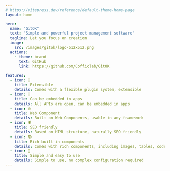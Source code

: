 ```yaml
---
# https://vitepress.dev/reference/default-theme-home-page
layout: home

hero:
  name: "GitOK"
  text: "Simple and powerful project management software"
  tagline: Let you focus on creation
  image: 
    src: /images/gitok/logo-512x512.png
  actions:
    - theme: brand
      text: GitHub
      link: https://github.com/Cofficlab/GitOK

features:
  - icon: 🔌
    title: Extensible
    details: Comes with a flexible plugin system, extensible
  - icon: 📱
    title: Can be embedded in apps
    details: All APIs are open, can be embedded in apps
  - icon: 🌐
    title: Web Component
    details: Built on Web Components, usable in any framework
  - icon: 🕷️
    title: SEO friendly
    details: Based on HTML structure, naturally SEO friendly
  - icon: 📚
    title: Rich built-in components
    details: Comes with rich components, including images, tables, code blocks, etc.
  - icon: 🎁
    title: Simple and easy to use
    details: Simple to use, no complex configuration required
---
```


<Features lang="en" />

<script setup>
import Features from '../components/GitOK/Features.vue'
</script>
